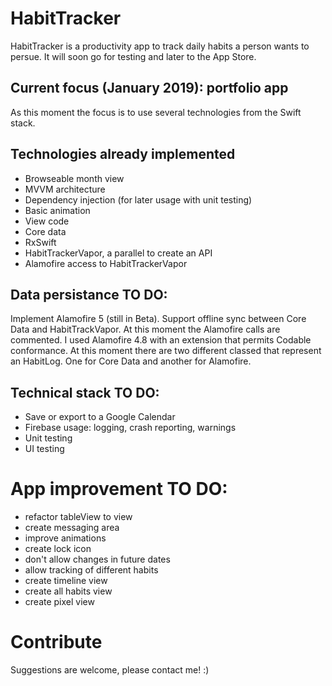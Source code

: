 # HabitTracker
HabitTracker is a productivity app to track daily habits a person wants to persue. It will soon go for testing and later to the App Store.

## Current focus (January 2019): portfolio app
As this moment the focus is to use several technologies from the Swift stack.

## Technologies already implemented
- Browseable month view
- MVVM architecture
- Dependency injection (for later usage with unit testing)
- Basic animation
- View code
- Core data
- RxSwift
- HabitTrackerVapor, a parallel to create an API
- Alamofire access to HabitTrackerVapor

## Data persistance TO DO:
Implement Alamofire 5 (still in Beta). Support offline sync between Core Data and HabitTrackVapor. At this moment the Alamofire calls are commented. I used Alamofire 4.8 with an extension that permits Codable conformance. At this moment there are two different classed that represent an HabitLog. One for Core Data and another for Alamofire.

## Technical stack TO DO:
- Save or export to a Google Calendar
- Firebase usage: logging, crash reporting, warnings
- Unit testing
- UI testing

# App improvement TO DO:
- refactor tableView to view
- create messaging area
- improve animations
- create lock icon
- don't allow changes in future dates
- allow tracking of different habits
- create timeline view
- create all habits view
- create pixel view

# Contribute
Suggestions are welcome, please contact me! :)
